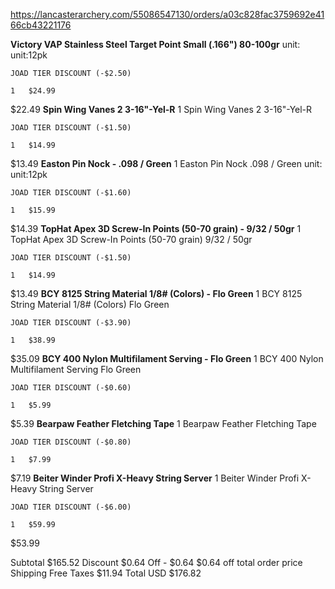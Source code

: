https://lancasterarchery.com/55086547130/orders/a03c828fac3759692e4166cb43221176

**Victory VAP Stainless Steel Target Point Small (.166") 80-100gr** unit: unit:12pk

    JOAD TIER DISCOUNT (-$2.50)

	1 	$24.99
$22.49
**Spin Wing Vanes 2 3-16"-Yel-R**
1
	Spin Wing Vanes 2 3-16"-Yel-R

    JOAD TIER DISCOUNT (-$1.50)

	1 	$14.99
$13.49
**Easton Pin Nock - .098 / Green**
1
	Easton Pin Nock .098 / Green unit: unit:12pk

    JOAD TIER DISCOUNT (-$1.60)

	1 	$15.99
$14.39
**TopHat Apex 3D Screw-In Points (50-70 grain) - 9/32 / 50gr**
1
	TopHat Apex 3D Screw-In Points (50-70 grain) 9/32 / 50gr

    JOAD TIER DISCOUNT (-$1.50)

	1 	$14.99
$13.49
**BCY 8125 String Material 1/8# (Colors) - Flo Green**
1
	BCY 8125 String Material 1/8# (Colors) Flo Green

    JOAD TIER DISCOUNT (-$3.90)

	1 	$38.99
$35.09
**BCY 400 Nylon Multifilament Serving - Flo Green**
1
	BCY 400 Nylon Multifilament Serving Flo Green

    JOAD TIER DISCOUNT (-$0.60)

	1 	$5.99
$5.39
**Bearpaw Feather Fletching Tape**
1
	Bearpaw Feather Fletching Tape

    JOAD TIER DISCOUNT (-$0.80)

	1 	$7.99
$7.19
**Beiter Winder Profi X-Heavy String Server**
1
	Beiter Winder Profi X-Heavy String Server

    JOAD TIER DISCOUNT (-$6.00)

	1 	$59.99
$53.99

Subtotal 	$165.52
Discount $0.64 Off 	- $0.64 $0.64 off total order price
Shipping 	Free
Taxes 	$11.94
Total 	USD $176.82 
